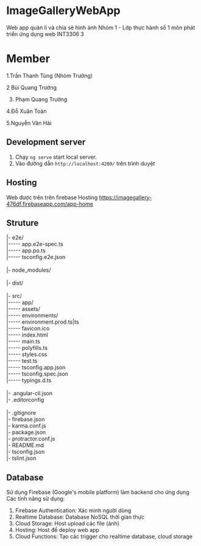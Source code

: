 # ImageGalleryWebApp

Web app quản lí và chia sẻ hình ảnh
Nhóm 1  - Lớp thực hành số 1 môn phát triển ứng dụng web INT3306 3
# Member
1.Trần Thanh Tùng (Nhóm Trưởng)

2 Bùi Quang Trường

3. Phạm Quang Trường

4.Đỗ Xuân Toàn

5.Nguyễn Vân Hải

## Development server

1. Chạy `ng serve` start local server. 
2. Vào đường dẫn `http://localhost:4200/` trên trình duyệt

## Hosting

Web được trên trên firebase Hosting
https://imagegallery-476df.firebaseapp.com/app-home

## Struture

|- e2e/<br />
  |----- app.e2e-spec.ts<br />
  |----- app.po.ts<br />
  |----- tsconfig.e2e.json<br />
<br />
|- node_modules/<br />
<br />
|- dist/<br />
<br />
|- src/<br />
  |----- app/<br />
  |----- assets/<br />
  |----- environments/<br />
      |----- environment.prod.ts|ts<br />
  |----- favicon.ico<br />
  |----- index.html<br />
  |----- main.ts<br />
  |----- polyfills.ts<br />
  |----- styles.css<br />
  |----- test.ts<br />
  |----- tsconfig.app.json<br />
  |----- tsconfig.spec.json<br />
  |----- typings.d.ts<br />
<br />
|- .angular-cli.json<br />
|- .editorconfig<br />  
|- .gitignore<br />
|- firebase.json<br />
|- karma.conf.js<br />
|- package.json<br />
|- protractor.conf.js<br />
|- README.md<br />
|- tsconfig.json<br />
|- tslint.json<br />

## Database 
Sử dụng Firebase (Google's mobile platform) làm backend cho ứng dụng
Các tính năng sử dụng:
1. Firebase Authentication: Xác minh người dùng
2. Realtime Database: Database NoSQL thời gian thực
3. Cloud Storage: Host upload các file (ảnh)
4. Hosting: Host để deploy web app
5. Cloud Functions: Tạo các trigger cho realtime database, cloud storage
